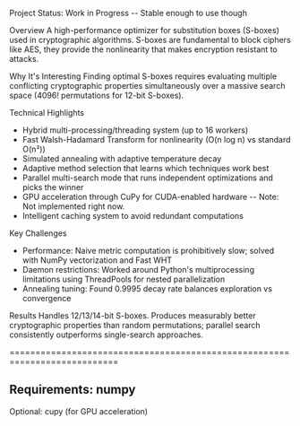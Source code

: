 Project Status: Work in Progress -- Stable enough to use though

Overview
A high-performance optimizer for substitution boxes (S-boxes) used in cryptographic algorithms. S-boxes are fundamental to block ciphers like AES, they provide the nonlinearity that makes encryption resistant to attacks.

Why It's Interesting
Finding optimal S-boxes requires evaluating multiple conflicting cryptographic properties simultaneously over a massive search space (4096! permutations for 12-bit S-boxes).

Technical Highlights
- Hybrid multi-processing/threading system (up to 16 workers)
- Fast Walsh-Hadamard Transform for nonlinearity (O(n log n) vs standard O(n²))
- Simulated annealing with adaptive temperature decay
- Adaptive method selection that learns which techniques work best
- Parallel multi-search mode that runs independent optimizations and picks the winner
- GPU acceleration through CuPy for CUDA-enabled hardware -- Note: Not implemented right now. 
- Intelligent caching system to avoid redundant computations

Key Challenges
- Performance: Naive metric computation is prohibitively slow; solved with NumPy vectorization and Fast WHT 
- Daemon restrictions: Worked around Python's multiprocessing limitations using ThreadPools for nested parallelization
- Annealing tuning: Found 0.9995 decay rate balances exploration vs convergence

Results
Handles 12/13/14-bit S-boxes. Produces measurably better cryptographic properties than random permutations; parallel search consistently outperforms single-search approaches.

===========================================================================

Requirements: numpy
-
Optional: cupy (for GPU acceleration)
